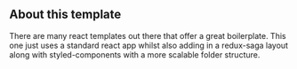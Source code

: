 ## About this template

There are many react templates out there that offer a great boilerplate. This one just uses a standard react app whilst also adding in a redux-saga layout along with styled-components with a more scalable folder structure.
